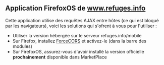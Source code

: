 ## Application FirefoxOS de www.refuges.info

Cette application utilise des requêtes AJAX entre hôtes (ce qui est bloqué par les navigateurs), voici les solutions qui s'ofrent à vous pour l'utiliser :

 * Utiliser la version hébergée sur le serveur refuges.info/mobile
 * Sur Firefox, installez [ForceCORS](https://addons.mozilla.org/fr/firefox/addon/forcecors) et activez-le (dans la barre des modules)
 * Sur FirefoxOS, assurez-vous d'avoir installé la version officielle **prochainement** disponible dans MarketPlace